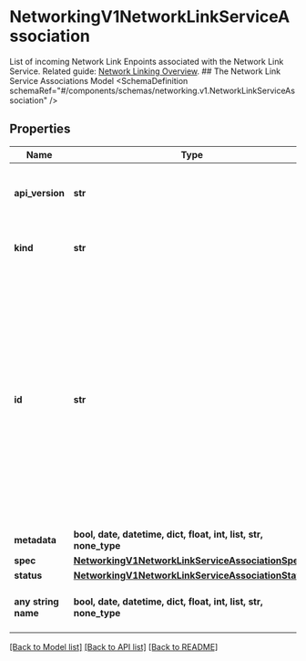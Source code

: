 # NetworkingV1NetworkLinkServiceAssociation

List of incoming Network Link Enpoints associated with the Network Link Service.   Related guide: [Network Linking Overview](https://docs.confluent.io/cloud/current/networking/network-linking.html).  ## The Network Link Service Associations Model <SchemaDefinition schemaRef=\"#/components/schemas/networking.v1.NetworkLinkServiceAssociation\" />

## Properties
Name | Type | Description | Notes
------------ | ------------- | ------------- | -------------
**api_version** | **str** | APIVersion defines the schema version of this representation of a resource. | [optional] [readonly]  if omitted the server will use the default value of "networking/v1"
**kind** | **str** | Kind defines the object this REST resource represents. | [optional] [readonly]  if omitted the server will use the default value of "NetworkLinkServiceAssociation"
**id** | **str** | ID is the \&quot;natural identifier\&quot; for an object within its scope/namespace; it is normally unique across time but not space. That is, you can assume that the ID will not be reclaimed and reused after an object is deleted (\&quot;time\&quot;); however, it may collide with IDs for other object &#x60;kinds&#x60; or objects of the same &#x60;kind&#x60; within a different scope/namespace (\&quot;space\&quot;). | [optional] [readonly] 
**metadata** | **bool, date, datetime, dict, float, int, list, str, none_type** |  | [optional] 
**spec** | [**NetworkingV1NetworkLinkServiceAssociationSpec**](NetworkingV1NetworkLinkServiceAssociationSpec.md) |  | [optional] 
**status** | [**NetworkingV1NetworkLinkServiceAssociationStatus**](NetworkingV1NetworkLinkServiceAssociationStatus.md) |  | [optional] 
**any string name** | **bool, date, datetime, dict, float, int, list, str, none_type** | any string name can be used but the value must be the correct type | [optional]

[[Back to Model list]](../README.md#documentation-for-models) [[Back to API list]](../README.md#documentation-for-api-endpoints) [[Back to README]](../README.md)


